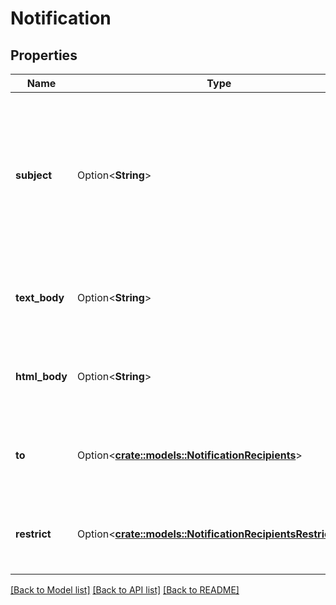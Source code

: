 # Notification

## Properties

Name | Type | Description | Notes
------------ | ------------- | ------------- | -------------
**subject** | Option<**String**> | The subject of the email notification for the issue. If this is not specified, then the subject is set to the issue key and summary. | [optional]
**text_body** | Option<**String**> | The plain text body of the email notification for the issue. | [optional]
**html_body** | Option<**String**> | The HTML body of the email notification for the issue. | [optional]
**to** | Option<[**crate::models::NotificationRecipients**](NotificationRecipients.md)> | The recipients of the email notification for the issue. | [optional]
**restrict** | Option<[**crate::models::NotificationRecipientsRestrictions**](NotificationRecipientsRestrictions.md)> | Restricts the notifications to users with the specified permissions. | [optional]

[[Back to Model list]](../README.md#documentation-for-models) [[Back to API list]](../README.md#documentation-for-api-endpoints) [[Back to README]](../README.md)


